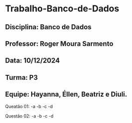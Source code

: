 # Trabalho-Banco-de-Dados
## Disciplina: Banco de Dados
## Professor: Roger Moura Sarmento
## Data: 10/12/2024
## Turma: P3
## Equipe: Hayanna, Éllen, Beatriz e Diuli.

Queatão 01:
-a
-b
-c
-d

Questão 02:
-a
-b
-c
-d
